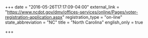 +++
date = "2016-05-26T17:17:09-04:00"
external_link = "https://www.ncdot.gov/dmv/offices-services/online/Pages/voter-registration-application.aspx"
registration_type = "on-line"
state_abbreviation = "NC"
title = "North Carolina"
english_only = true 

+++
